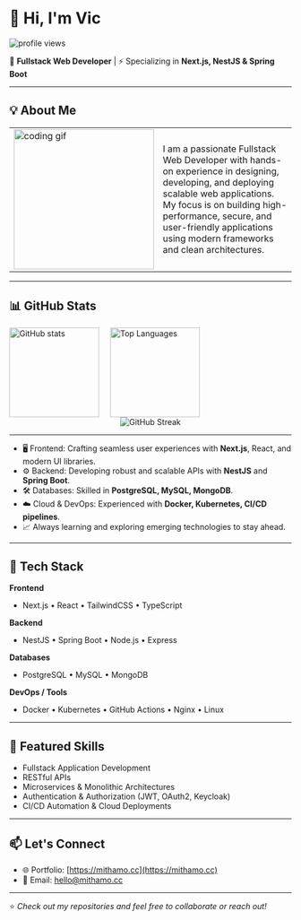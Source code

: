 # 👋 Hi, I'm Vic

<p align="left"> 
  <img src="https://komarev.com/ghpvc/?username=mithamovictor&label=Profile%20views&color=0e75b6&style=flat" alt="profile views" /> 
</p>

🚀 **Fullstack Web Developer** | ⚡ Specializing in **Next.js, NestJS & Spring Boot**

---

## 💡 About Me

<table border="0" style="border: none;">
  <tr>
    <td style="border: none;">
      <img src="https://media.giphy.com/media/j7k6JOp8LufhXspVfu/giphy.gif" alt="coding gif" width="250"/>
    </td>
    <td style="border: none;">
      I am a passionate Fullstack Web Developer with hands-on experience in designing, developing, and deploying scalable web applications.  
      My focus is on building high-performance, secure, and user-friendly applications using modern frameworks and clean architectures.  
    </td>
  </tr>
</table>

---

## 📊 GitHub Stats

<div align="left" style="display: flex; justify-content: left; gap: 20px; flex-wrap: wrap; width: 100%;">
  <img src="https://github-readme-stats.vercel.app/api?username=mithamovictor&show_icons=true&theme=radical" alt="GitHub stats" height="160"/>
  <img src="https://github-readme-stats.vercel.app/api/top-langs/?username=mithamovictor&layout=compact&theme=radical" alt="Top Languages" height="160"/>
</div>

<div align="center">
  <img src="https://github-readme-streak-stats.herokuapp.com/?user=mithamovictor&theme=radical" alt="GitHub Streak"/>
</div>


---

- 🖥️ Frontend: Crafting seamless user experiences with **Next.js**, React, and modern UI libraries.
- ⚙️ Backend: Developing robust and scalable APIs with **NestJS** and **Spring Boot**.
- 🛠️ Databases: Skilled in **PostgreSQL, MySQL, MongoDB**.
- ☁️ Cloud & DevOps: Experienced with **Docker, Kubernetes, CI/CD pipelines**.
- 📈 Always learning and exploring emerging technologies to stay ahead.

---

## 🔧 Tech Stack

**Frontend**
- Next.js • React • TailwindCSS • TypeScript

**Backend**
- NestJS • Spring Boot • Node.js • Express

**Databases**
- PostgreSQL • MySQL • MongoDB

**DevOps / Tools**
- Docker • Kubernetes • GitHub Actions • Nginx • Linux

---

## 📌 Featured Skills
- Fullstack Application Development  
- RESTful APIs  
- Microservices & Monolithic Architectures  
- Authentication & Authorization (JWT, OAuth2, Keycloak)  
- CI/CD Automation & Cloud Deployments  

---

## 📫 Let's Connect
- 🌐 Portfolio: [https://mithamo.cc](https://mithamo.cc)
- 📧 Email: [hello@mithamo.cc](mailto:hello@mithamo.cc)  

---

⭐️ *Check out my repositories and feel free to collaborate or reach out!*  
